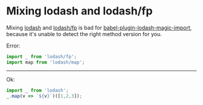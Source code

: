 # Mixing lodash and lodash/fp

Mixing [lodash](https://lodash.com) and [lodash/fp](https://github.com/lodash/lodash/wiki/FP-Guide) is bad for [babel-plugin-lodash-magic-import](https://github.com/bitsnap/babel-plugin-lodash-magic-import),
because it's unable to detect the right method version for you.

Error:

```js
import _ from 'lodash/fp';
import map from 'lodash/map';
```

-------

Ok:

```js
import _ from 'lodash';
_.map(v => `${v}`)([1,2,3]);
```

